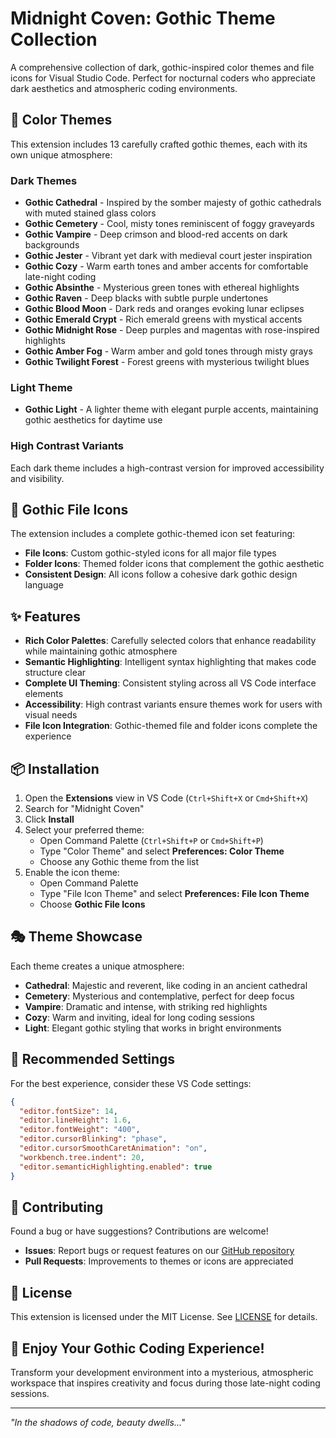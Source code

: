 # Midnight Coven: Gothic Theme Collection

A comprehensive collection of dark, gothic-inspired color themes and file icons for Visual Studio Code. Perfect for nocturnal coders who appreciate dark aesthetics and atmospheric coding environments.

## 🎨 Color Themes

This extension includes 13 carefully crafted gothic themes, each with its own unique atmosphere:

### Dark Themes

- **Gothic Cathedral** - Inspired by the somber majesty of gothic cathedrals with muted stained glass colors
- **Gothic Cemetery** - Cool, misty tones reminiscent of foggy graveyards
- **Gothic Vampire** - Deep crimson and blood-red accents on dark backgrounds
- **Gothic Jester** - Vibrant yet dark with medieval court jester inspiration
- **Gothic Cozy** - Warm earth tones and amber accents for comfortable late-night coding
- **Gothic Absinthe** - Mysterious green tones with ethereal highlights
- **Gothic Raven** - Deep blacks with subtle purple undertones
- **Gothic Blood Moon** - Dark reds and oranges evoking lunar eclipses
- **Gothic Emerald Crypt** - Rich emerald greens with mystical accents
- **Gothic Midnight Rose** - Deep purples and magentas with rose-inspired highlights
- **Gothic Amber Fog** - Warm amber and gold tones through misty grays
- **Gothic Twilight Forest** - Forest greens with mysterious twilight blues

### Light Theme

- **Gothic Light** - A lighter theme with elegant purple accents, maintaining gothic aesthetics for daytime use

### High Contrast Variants

Each dark theme includes a high-contrast version for improved accessibility and visibility.

## 🎯 Gothic File Icons

The extension includes a complete gothic-themed icon set featuring:

- **File Icons**: Custom gothic-styled icons for all major file types
- **Folder Icons**: Themed folder icons that complement the gothic aesthetic
- **Consistent Design**: All icons follow a cohesive dark gothic design language

## ✨ Features

- **Rich Color Palettes**: Carefully selected colors that enhance readability while maintaining gothic atmosphere
- **Semantic Highlighting**: Intelligent syntax highlighting that makes code structure clear
- **Complete UI Theming**: Consistent styling across all VS Code interface elements
- **Accessibility**: High contrast variants ensure themes work for users with visual needs
- **File Icon Integration**: Gothic-themed file and folder icons complete the experience

## 📦 Installation

1. Open the **Extensions** view in VS Code (`Ctrl+Shift+X` or `Cmd+Shift+X`)
2. Search for "Midnight Coven"
3. Click **Install**
4. Select your preferred theme:
   - Open Command Palette (`Ctrl+Shift+P` or `Cmd+Shift+P`)
   - Type "Color Theme" and select **Preferences: Color Theme**
   - Choose any Gothic theme from the list
5. Enable the icon theme:
   - Open Command Palette
   - Type "File Icon Theme" and select **Preferences: File Icon Theme**
   - Choose **Gothic File Icons**

## 🎭 Theme Showcase

Each theme creates a unique atmosphere:

- **Cathedral**: Majestic and reverent, like coding in an ancient cathedral
- **Cemetery**: Mysterious and contemplative, perfect for deep focus
- **Vampire**: Dramatic and intense, with striking red highlights
- **Cozy**: Warm and inviting, ideal for long coding sessions
- **Light**: Elegant gothic styling that works in bright environments

## 🔧 Recommended Settings

For the best experience, consider these VS Code settings:

```json
{
  "editor.fontSize": 14,
  "editor.lineHeight": 1.6,
  "editor.fontWeight": "400",
  "editor.cursorBlinking": "phase",
  "editor.cursorSmoothCaretAnimation": "on",
  "workbench.tree.indent": 20,
  "editor.semanticHighlighting.enabled": true
}
```

## 🤝 Contributing

Found a bug or have suggestions? Contributions are welcome!

- **Issues**: Report bugs or request features on our [GitHub repository](https://github.com/yourusername/midnight-coven-themes)
- **Pull Requests**: Improvements to themes or icons are appreciated

## 📄 License

This extension is licensed under the MIT License. See [LICENSE](LICENSE) for details.

## 🌙 Enjoy Your Gothic Coding Experience!

Transform your development environment into a mysterious, atmospheric workspace that inspires creativity and focus during those late-night coding sessions.

---

*"In the shadows of code, beauty dwells..."*
